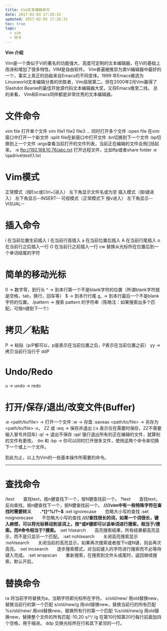 ```yaml
---
title: Vim文本编辑命令
date: 2017-02-03 17:28:33
updated: 2017-02-03 17:28:33
toc: true
tags:
  - vim
  - 命令
---
```



**Vim 介绍**

Vim是一个类似于Vi的著名的功能强大、高度可定制的文本编辑器，在Vi的基础上改进和增加了很多特性。VIM是自由软件。
Vim普遍被推崇为类Vi编辑器中最好的一个，事实上真正的劲敌来自Emacs的不同变体。1999 年Emacs被选为Linuxworld文本编辑分类的优胜者，Vim屈居第二。但在2000年2月Vim赢得了Slashdot Beanie的最佳开放源代码文本编辑器大奖，又将Emacs推至二线， 总的来看， Vim和Emacs同样都是非常优秀的文本编辑器。

# 文件命令

vim file                      打开单个文件
vim file1 file2 file3 ...     同时打开多个文件
:open file 在vim窗口中打开一个新文件
:split file在新窗口中打开文件
:bn切换到下一个文件
:bp切换到上一个文件
:args查看当前打开的文件列表，当前正在编辑的文件会用[]括起来。
:e ftp://192.168.10.76/abc.txt   打开远程文件，比如ftp或者share folder
:e \\qadrive\test\1.txt

# Vim模式

正常模式（按Esc或Ctrl+[进入） 左下角显示文件名或为空
插入模式（按i键进入） 左下角显示--INSERT--
可视模式（正常模式下 按v进入） 左下角显示--VISUAL--

# 插入命令

i  在当前位置生前插入
I  在当前行首插入
a  在当前位置后插入
A  在当前行尾插入
o  在当前行之后插入一行
O  在当前行之前插入一行
cw 替换从光标所在位置后到一个单词结尾的字符

# 简单的移动光标

0 → 数字零，到行头
^ → 到本行第一个不是blank字符的位置（所谓blank字符就是空格，tab，换行，回车等）
$ → 到本行行尾
g_ → 到本行最后一个不是blank字符的位置。
/pattern → 搜索 pattern 的字符串（陈皓注：如果搜索出多个匹配，可按n键到下一个）

# 拷贝／粘贴

P → 粘贴（p/P都可以，p是表示在当前位置之后，P表示在当前位置之前）
yy → 拷贝当前行当行于 ddP

# Undo/Redo

u → undo
<C-r> → redo

# 打开/保存/退出/改变文件(Buffer)

:e <path/to/file> → 打开一个文件
:w → 存盘
:saveas <path/to/file> → 另存为 <path/to/file>
:x， ZZ 或 :wq → 保存并退出 (:x 表示仅在需要时保存，ZZ不需要输入冒号并回车)
:q! → 退出不保存 :qa! 强行退出所有的正在编辑的文件，就算别的文件有更改。
:bn 和 :bp → 你可以同时打开很多文件，使用这两个命令来切换下一个或上一个文件。



到此为止，以上为Vim的一些基本操作所需要的命令。

*****

# 查找命令

/text　　查找text，按n健查找下一个，按N健查找前一个。
?text　　查找text，反向查找，按n健查找下一个，按N健查找前一个。
**////vim中有一些特殊字符在查找时需要转义　　.\*[]^%/?~$**
:set ignorecase　　忽略大小写的查找
:set noignorecase　　不忽略大小写的查找
**////查找很长的词，如果一个词很长，键入麻烦，可以将光标移动到该词上，按*或#键即可以该单词进行搜索，相当于/搜索。而#命令相当于?搜索。**
:set hlsearch　　高亮搜索结果，所有结果都高亮显示，而不是只显示一个匹配。
:set nohlsearch　　关闭高亮搜索显示
:nohlsearch　　关闭当前的高亮显示，如果再次搜索或者按下n或N键，则会再次高亮。
:set incsearch　　逐步搜索模式，对当前键入的字符进行搜索而不必等待键入完成。
:set wrapscan　　重新搜索，在搜索到文件头或尾时，返回继续搜索，默认开启。

# 替换命令

ra 将当前字符替换为a，当期字符即光标所在字符。
s/old/new/ 用old替换new，替换当前行的第一个匹配
s/old/new/g 用old替换new，替换当前行的所有匹配
%s/old/new/ 用old替换new，替换所有行的第一个匹配
%s/old/new/g 用old替换new，替换整个文件的所有匹配
:10,20 s/^/    /g 在第10行知第20行每行前面加四个空格，用于缩进。
ddp 交换光标所在行和其下紧邻的一行。